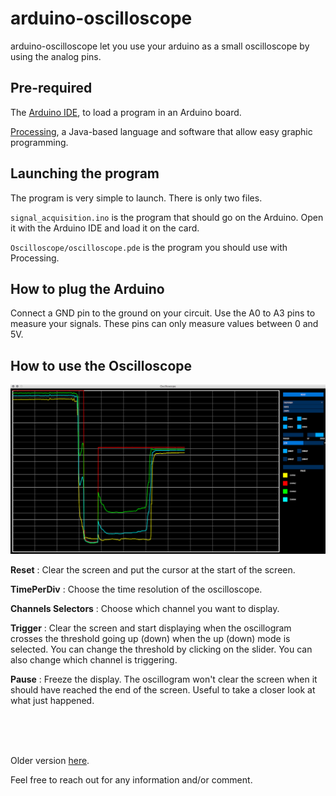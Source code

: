 # arduino-oscilloscope

arduino-oscilloscope let you use your arduino as a small oscilloscope by using the analog pins. 

## Pre-required 
The [Arduino IDE](https://www.arduino.cc/en/Main/Software), to load a program in an Arduino board.

[Processing](https://processing.org/download/), a Java-based language and software that allow easy graphic programming.


## Launching the program
The program is very simple to launch. There is only two files. 

`signal_acquisition.ino` is the program that should go on the Arduino. Open it with the Arduino IDE and load it on the card.

`Oscilloscope/oscilloscope.pde` is the program you should use with Processing.

## How to plug the Arduino
Connect a GND pin to the ground on your circuit. Use the A0 to A3 pins to measure your signals. These pins can only measure values between 0 and 5V.

## How to use the Oscilloscope
![example](example.png)

**Reset** : Clear the screen and put the cursor at the start of the screen.

**TimePerDiv** : Choose the time resolution of the oscilloscope.

**Channels Selectors** : Choose which channel you want to display.

**Trigger** : Clear the screen and start displaying when the oscillogram crosses the threshold going up (down) when the up (down) mode is selected. You can change the threshold by clicking on the slider. You can also change which channel is triggering.

**Pause** : Freeze the display. The oscillogram won't clear the screen when it should have reached the end of the screen. Useful to take a closer look at what just happened.

<br/><br/><br/>

Older version [here](http://achntrl.com/2016/04/05/build_an_oscilloscope_with_an_arduino/).

Feel free to reach out for any information and/or comment.